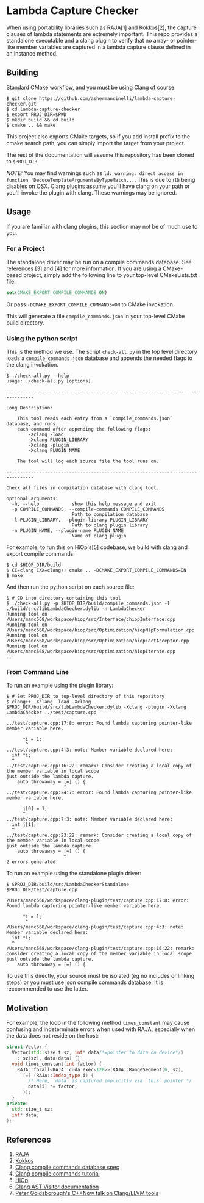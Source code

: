 # Lambda Capture Checker

When using portability libraries such as RAJA[1] and Kokkos[2], the capture clauses of lambda statements are extremely important.
This repo provides a standalone executable and a clang plugin to verify that no array- or pointer-like member variables are captured in a lambda capture clause defined in an instance method.

## Building

Standard CMake workflow, and you must be using Clang of course:

```console
$ git clone https://github.com/ashermancinelli/lambda-capture-checker.git
$ cd lambda-capture-checker
$ export PROJ_DIR=$PWD
$ mkdir build && cd build
$ cmake .. && make
```

This project also exports CMake targets, so if you add install prefix to the cmake search path, you can simply import the target from your project.

The rest of the documentation will assume this repository has been cloned to `$PROJ_DIR`.

*NOTE:* You may find warnings such as `ld: warning: direct access in function 'DeduceTemplateArgumentsByTypeMatch...`.
This is due to rtti being disables on OSX. Clang plugins assume you'll have clang on your path or you'll invoke the plugin with clang.
These warnings may be ignored.

## Usage

If you are familiar with clang plugins, this section may not be of much use to you.

### For a Project

The standalone driver may be run on a compile commands database.
See references [3] and [4] for more information.
If you are using a CMake-based project, simply add the following line to your top-level CMakeLists.txt file:

```cmake
set(CMAKE_EXPORT_COMPILE_COMMANDS ON)
```

Or pass `-DCMAKE_EXPORT_COMPILE_COMMANDS=ON` to CMake invokation.

This will generate a file `compile_commands.json` in your top-level CMake build directory.

### Using the python script

This is the method we use.
The script `check-all.py` in the top level directory loads a `compile_commands.json` database and appends the needed flags to the clang invokation.

```console
$ ./check-all.py --help
usage: ./check-all.py [options]

--------------------------------------------------------------------------------

Long Description:

    This tool reads each entry from a `compile_commands.json` database, and runs
    each command after appending the following flags:
        -Xclang -load
        -Xclang PLUGIN_LIBRARY
        -Xclang -plugin
        -Xclang PLUGIN_NAME

    The tool will log each source file the tool runs on.

--------------------------------------------------------------------------------

Check all files in compilation database with clang tool.

optional arguments:
  -h, --help            show this help message and exit
  -p COMPILE_COMMANDS, --compile-commands COMPILE_COMMANDS
                        Path to compilation database
  -l PLUGIN_LIBRARY, --plugin-library PLUGIN_LIBRARY
                        Path to clang plugin library
  -n PLUGIN_NAME, --plugin-name PLUGIN_NAME
                        Name of clang plugin
```

For example, to run this on HiOp's[5] codebase, we build with clang and export compile commands:

```
$ cd $HIOP_DIR/build
$ CC=clang CXX=clang++ cmake .. -DCMAKE_EXPORT_COMPILE_COMMANDS=ON
$ make
```

And then run the python script on each source file:

```
$ # CD into directory containing this tool
$ ./check-all.py -p $HIOP_DIR/build/compile_commands.json -l ./build/src/libLambdaChecker.dylib -n LambdaChecker
Running tool on /Users/manc568/workspace/hiop/src/Interface/chiopInterface.cpp
Running tool on /Users/manc568/workspace/hiop/src/Optimization/hiopNlpFormulation.cpp
Running tool on /Users/manc568/workspace/hiop/src/Optimization/hiopFactAcceptor.cpp
Running tool on /Users/manc568/workspace/hiop/src/Optimization/hiopIterate.cpp
...
```

### From Command Line

To run an example using the plugin library:

```console
$ # Set PROJ_DIR to top-level directory of this repository
$ clang++ -Xclang -load -Xclang $PROJ_DIR/build/src/libLambdaChecker.dylib -Xclang -plugin -Xclang LambdaChecker ../test/capture.cpp

../test/capture.cpp:17:8: error: Found lambda capturing pointer-like member variable here.

      *i = 1;
       ^
../test/capture.cpp:4:3: note: Member variable declared here:
  int *i;
  ^
../test/capture.cpp:16:22: remark: Consider creating a local copy of the member variable in local scope
just outside the lambda capture.
    auto throwaway = [=] () {
                     ^
../test/capture.cpp:24:7: error: Found lambda capturing pointer-like member variable here.

      j[0] = 1;
      ^
../test/capture.cpp:7:3: note: Member variable declared here:
  int j[1];
  ^
../test/capture.cpp:23:22: remark: Consider creating a local copy of the member variable in local scope
just outside the lambda capture.
    auto throwaway = [=] () {
                     ^
2 errors generated.
```

To run an example using the standalone plugin driver:

```console
$ $PROJ_DIR/build/src/LambdaCheckerStandalone $PROJ_DIR/test/capture.cpp

/Users/manc568/workspace/clang-plugin/test/capture.cpp:17:8: error: Found lambda capturing pointer-like member variable here.

      *i = 1;
       ^
/Users/manc568/workspace/clang-plugin/test/capture.cpp:4:3: note: Member variable declared here:
  int *i;
  ^
/Users/manc568/workspace/clang-plugin/test/capture.cpp:16:22: remark: Consider creating a local copy of the member variable in local scope
just outside the lambda capture.
    auto throwaway = [=] () {
```

To use this directly, your source must be isolated (eg no includes or linking steps) or you must use json compile commands database.
It is reccommended to use the latter.

## Motivation

For example, the loop in the following method `times_constant` may cause confusing and indeterminate errors when used with RAJA, especially when the data does not reside on the host:

```cpp
struct Vector {
  Vector(std::size_t sz, int* data/*=pointer to data on device*/)
    : sz(sz), data(data) {}
  void times_constant(int factor) {
    RAJA::forall<RAJA::cuda_exec<128>>(RAJA::RangeSegment(0, sz),
      [=] (RAJA::Index_type i) {
        /* Here, `data` is captured implicitly via `this` pointer */
        data[i] *= factor;
      });
  }
private:
  std::size_t sz;
  int* data;
};
```

## References

1. [RAJA](https://github.com/LLNL/RAJA/blob/main/docs/sphinx/user_guide/index.rst)
1. [Kokkos](https://github.com/kokkos/kokkos)
1. [Clang compile commands database spec](https://clang.llvm.org/docs/JSONCompilationDatabase.html)
1. [Clang compile commands tutorial](https://clang.llvm.org/docs/HowToSetupToolingForLLVM.html)
1. [HiOp](https://github.com/LLNL/hiop)
1. [Clang AST Visitor documentation](https://clang.llvm.org/docs/RAVFrontendAction.html)
1. [Peter Goldsborough's C++Now talk on Clang/LLVM tools](https://www.youtube.com/watch?v=E6i8jmiy8MY&ab_channel=CppNow)
